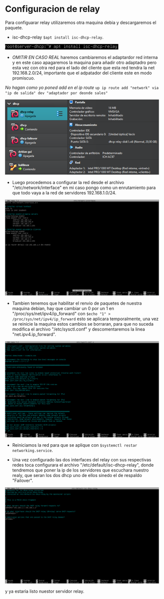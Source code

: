 # Configuracion de relay

Para configuarar relay utilizaremos otra maquina debia y descargaremos el paquete.

- isc-dhcp-relay `$apt install isc-dhcp-relay`.
  
![instalar-raly](../img/instalar-relay.png)

- *OMITIR EN CASO REAL* haremos cambiaremos el adaptardor red interna y en este caso apagaremos la maquina para añadir otro adaptadro pero esta vez con otra red para el lado 
del cliente que esta red tendra la net 192.168.2.0/24, importante que el adpatador del cliente este en modo promiscuo.

*No hagan como yo poned add en el ip route*
`up ip route add "network" via "ip de salida" dev "adaptador por deonde sales"`

![adaptadores-relay](../img/adpatadores-relay.png)

- Luego procedemos a configurar la red desde el archivo "/etc/network/interface" en mi caso pongo como un enrutamiento para que todo vaya a la red de servidores 192.168.1.0/24.

![configuracion-red-relay](../img/configuracion-red-relay.png)

- Tambien tenemos que habilitar el renvio de paquetes de nuestra maquina debian, hay que cambiar un 0 por un 1 en "/proc/sys/net/ipv4/ip_forward" con `$echo "1" > /proc/sys/net/ipv4/ip_forward`
esto se aplicara temporalmente, una vez se reinicie la maquina estos cambios se borraran, para que no suceda modifica el archivo "/etc/sysctl.conf" y descomentaremos la linea "net.ipv4.ip_forward".

![ip_forward](../img/sysctl_conf.png)

- Reiniciamos la red para que se aplique con `$systemctl restar networking.service`.

- Una vez configurado las dos interfaces del relay con sus respectivas redes toca configurara el archivo "/etc/default/isc-dhcp-relay", donde tendremos que poner la ip de los servidores que escuchara nuestro realy, que seran los dos dhcp uno de ellos sinedo el de respaldo "Failover".

![configuracion-relay](../img/configuracion-raly.png)

y ya estaria listo nuestor servidor relay.
